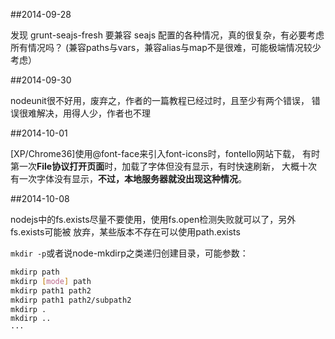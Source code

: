##2014-09-28

发现 grunt-seajs-fresh 要兼容 seajs 配置的各种情况，真的很复杂，有必要考虑所有情况吗？
    (兼容paths与vars，兼容alias与map不是很难，可能极端情况较少考虑）

##2014-09-30

nodeunit很不好用，废弃之，作者的一篇教程已经过时，且至少有两个错误，
    错误很难解决，用得人少，作者也不理

##2014-10-01

[XP/Chrome36]使用@font-face来引入font-icons时，fontello网站下载，
    有时第一次**File协议打开页面**时，加载了字体但没有显示，有时快速刷新，
    大概十次有一次字体没有显示，**不过，本地服务器就没出现这种情况**。

##2014-10-08

nodejs中的fs.exists尽量不要使用，使用fs.open检测失败就可以了，另外fs.exists可能被
放弃，某些版本不存在可以使用path.exists

`mkdir -p`或者说node-mkdirp之类递归创建目录，可能参数：
```bash
mkdirp path
mkdirp [mode] path
mkdirp path1 path2
mkdirp path1 path2/subpath2
mkdirp .
mkdirp ..
···


